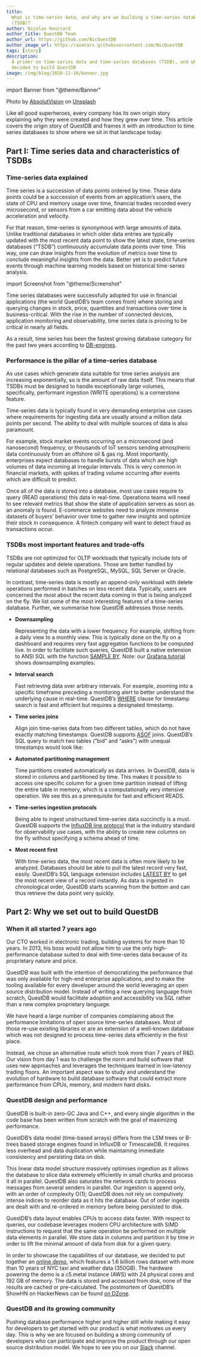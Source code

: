 ```yaml
---
title:
  What is time-series data, and why are we building a time-series database
  (TSDB)?
author: Nicolas Hourcard
author_title: QuestDB Team
author_url: https://github.com/NicQuestDB
author_image_url: https://avatars.githubusercontent.com/NicQuestDB
tags: [story]
description:
  A primer on time-series data and time-series databases (TSDB), and why we
  decided to build QuestDB
image: /img/blog/2020-11-16/banner.jpg
---
```


import Banner from "@theme/Banner"

<Banner alt="An open lock with its key attached to it." height={433} src="/img/blog/2020-11-16/banner.jpg" width={650}>
  Photo by <a href="https://unsplash.com/photos/uCMKx2H1Y38">AbsolutVision</a> on <a href="https://unsplash.com">Unsplash</a>
</Banner>

Like all good superheroes, every company has its own origin story explaining why
they were created and how they grew over time. This article covers the origin
story of QuestDB and frames it with an introduction to time series databases to
show where we sit in that landscape today.

<!--truncate-->

## Part I: Time series data and characteristics of TSDBs

### Time-series data explained

Time series is a succession of data points ordered by time. These data points
could be a succession of events from an application’s users, the state of CPU
and memory usage over time, financial trades recorded every microsecond, or
sensors from a car emitting data about the vehicle acceleration and velocity.

For that reason, time-series is synonymous with large amounts of data. Unlike
traditional databases in which older data entries are typically updated with the
most recent data point to show the latest state, time-series databases (“TSDB”)
continuously accumulate data points over time. This way, one can draw insights
from the evolution of metrics over time to conclude meaningful insights from the
data. Better yet is to predict future events through machine learning models
based on historical time-series analysis.

import Screenshot from "@theme/Screenshot"

<Screenshot
  alt="AAPL stock price over the last 5 years"
  src="/img/blog/2020-11-16/apple.png"
  title="Apple’s share price (daily) over the last 5 years: time-series data!"
/>

Time series databases were successfully adopted for use in financial
applications (the world QuestDB’s team comes from) where storing and querying
changes in stock, price, quantities and transactions over time is
business-critical. With the rise in the number of connected devices, application
monitoring and observability, time series data is proving to be critical in
nearly all fields.

<Screenshot
  alt="Example of time-series data use cases"
  src="/img/blog/2020-11-16/useCases.png"
  title="Time-series data use cases"
/>

As a result, time series has been the fastest growing database category for the
past two years according to
[DB-engines](https://db-engines.com/de/ranking/time+series+dbms).

<Screenshot
  alt="Chart showing the popularity of time-series databases over the last 2 years - the data is from db-engines.com"
  src="/img/blog/2020-11-16/popularity.png"
  title="Popularity by database category"
/>

### Performance is the pillar of a time-series database

As use cases which generate data suitable for time series analysis are
increasing exponentially, so is the amount of raw data itself. This means that
TSDBs must be designed to handle exceptionally large volumes, specifically,
performant ingestion (WRITE operations) is a cornerstone feature.

Time-series data is typically found in very demanding enterprise use cases where
requirements for ingesting data are usually around a million data points per
second. The ability to deal with multiple sources of data is also paramount.

For example, stock market events occurring on a microsecond (and nanosecond)
frequency, or thousands of IoT sensors sending atmospheric data continuously
from an offshore oil & gas rig. Most importantly, enterprises expect databases
to handle bursts of data which are high volumes of data incoming at irregular
intervals. This is very common in financial markets, with spikes of trading
volume occurring after events which are difficult to predict.

Once all of the data is stored into a database, most use cases require to query
(READ operations) this data in real-time. Operations teams will need to see
relevant metrics that show the state of application servers as soon as an
anomaly is found. E-commerce websites need to analyze immense datasets of
buyers’ behavior over time to gather new insights and optimize their stock in
consequence. A fintech company will want to detect fraud as transactions occur.

### TSDBs most important features and trade-offs

TSDBs are not optimized for OLTP workloads that typically include lots of
regular updates and delete operations. Those are better handled by relational
databases such as PostgreSQL, MySQL, SQL Server or Oracle.

In contrast, time-series data is mostly an append-only workload with delete
operations performed in batches on less recent data. Typically, users are
concerned the most about the recent data coming in that is being analyzed on the
fly. We list some of the most interesting features of a time-series database.
Further, we summarise how QuestDB addresses those needs.

- **Downsampling**

  Representing the data with a lower frequency. For example, shifting from a
  daily view to a monthly view. This is typically done on the fly on a dashboard
  and requires very fast aggregation functions to be computed live. In order to
  facilitate such queries, QuestDB built a native extension to ANSI SQL with the
  function [SAMPLE BY](/docs/reference/sql/sample-by/#examples). Note: our
  [Grafana tutorial](/blog/2020/10/19/grafana-tutorial) shows downsampling
  examples.

- **Interval search**

  Fast retrieving data over arbitrary intervals. For example, zooming into a
  specific timeframe preceding a monitoring alert to better understand the
  underlying cause in real-time. QuestDB’s
  [WHERE](/docs/reference/sql/where#symbol-and-string) clause for timestamp
  search is fast and efficient but requires a designated timestamp.

- **Time series joins**

  Align join time-series data from two different tables, which do not have
  exactly matching timestamps. QuestDB supports
  [ASOF](/docs/reference/sql/join/#asof-join) joins. QuestDB’s SQL query to
  match two tables (“bid” and “asks”) with unequal timestamps would look like:
  <Screenshot
    alt="Example of an ASOF join query"
    src="/img/blog/2020-11-16/asof.png"
    title="Example of ASOF join query between the tables Bid and Ask"
  />

- **Automated partitioning management**

  Time partitions created automatically as data arrives. In QuestDB, data is
  stored in columns and partitioned by time. This makes it possible to access
  one specific column for a given time partition instead of lifting the entire
  table in memory, which is a computationally very intensive operation. We see
  this as a prerequisite for fast and efficient READS.

- **Time-series ingestion protocols**

  Being able to ingest unstructured time-series data succinctly is a must.
  QuestDB supports the
  [InfluxDB line protocol](/blog/2020/07/22/influxdb-lp-on-tcp) that is the
  industry standard for observability use cases, with the ability to create new
  columns on the fly without specifying a schema ahead of time.

- **Most recent first**

  With time-series data, the most recent data is often more likely to be
  analyzed. Databases should be able to pull the latest record very fast,
  easily. QuestDB’s SQL language extension includes
  [LATEST BY](/docs/reference/sql/latest-by/#examples) to get the most recent
  view of a record instantly. As data is ingested in chronological order,
  QuestDB starts scanning from the bottom and can thus retrieve the data point
  very quickly.

## Part 2: Why we set out to build QuestDB

### When it all started 7 years ago

Our CTO worked in electronic trading, building systems for more than 10 years.
In 2013, his boss would not allow him to use the only high-performance database
suited to deal with time-series data because of its proprietary nature and
price.

QuestDB was built with the intention of democratizing the performance that was
only available for high-end enterprise applications, and to make the tooling
available for every developer around the world leveraging an open source
distribution model. Instead of writing a new querying language from scratch,
QuestDB would facilitate adoption and accessibility via SQL rather than a new
complex proprietary language.

We have heard a large number of companies complaining about the performance
limitations of open source time-series databases. Most of those re-use existing
libraries or are an extension of a well-known database which was not designed to
process time-series data efficiently in the first place.

Instead, we chose an alternative route which took more than 7 years of R&D. Our
vision from day 1 was to challenge the norm and build software that uses new
approaches and leverages the techniques learned in low-latency trading floors.
An important aspect was to study and understand the evolution of hardware to
build database software that could extract more performance from CPUs, memory,
and modern hard disks.

### QuestDB design and performance

QuestDB is built-in zero-GC Java and C++, and every single algorithm in the code
base has been written from scratch with the goal of maximizing performance.

QuestDB’s data model (time-based arrays) differs from the LSM trees or B-trees
based storage engines found in InfluxDB or TimescaleDB. It requires less
overhead and data duplication while maintaining immediate consistency and
persisting data on disk.

This linear data model structure massively optimises ingestion as it allows the
database to slice data extremely efficiently in small chunks and process it all
in parallel. QuestDB also saturates the network cards to process messages from
several senders in parallel. Our ingestion is append only, with an order of
complexity O(1); QuestDB does not rely on computively intense indices to reorder
data as it hits the database. Out of order ingests are dealt with and re-ordered
in memory before being persisted to disk.

QuestDB’s data layout enables CPUs to access data faster. With respect to
queries, our codebase leverages modern CPU architecture with SIMD instructions
to request that the same operation be performed on multiple data elements in
parallel. We store data in columns and partition it by time in order to lift the
minimal amount of data from disk for a given query.

<Screenshot
  alt="Architecture of the storage model with column files and time partitions"
  src="/img/blog/2020-11-16/model.png"
  title="Data stored in columns and partitioned by time"
/>

In order to showcase the capabilities of our database, we decided to put
together an [online demo](http://try.questdb.io:9000/), which features a 1.6
billion rows dataset with more than 10 years of NYC taxi and weather data
(350GB). The hardware powering the demo is a c5.metal instance (AWS) with 24
physical cores and 192 GB of memory. The data is stored and accessed from disk,
none of the results are cached or pre-calculated. The postmortem of QuestDB’s
ShowHN on HackerNews can be found
[on DZone](https://dzone.com/articles/we-put-a-sql-database-on-the-internet).

### QuestDB and its growing community

Pushing database performance higher and higher still while making it easy for
developers to get started with our product is what motivates us every day. This
is why we are focused on building a strong community of developers who can
participate and improve the product through our open source distribution model.
We hope to see you on our [Slack](https://slack.questdb.io/) channel.

